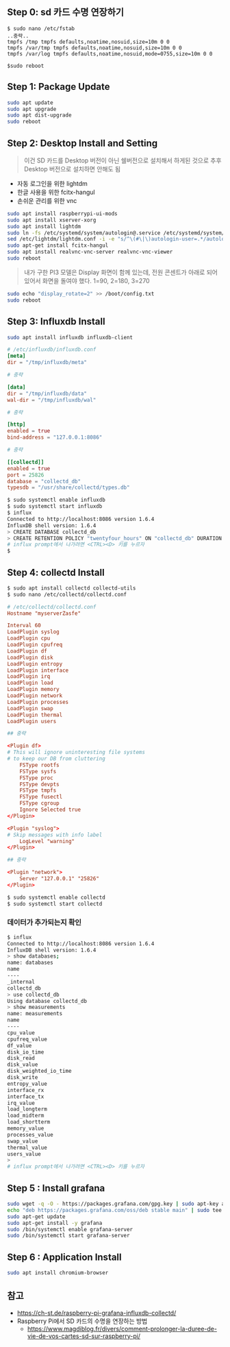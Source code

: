 ## Step 0: sd 카드 수명 연장하기

```
$ sudo nano /etc/fstab
..중략..
tmpfs /tmp tmpfs defaults,noatime,nosuid,size=10m 0 0
tmpfs /var/tmp tmpfs defaults,noatime,nosuid,size=10m 0 0
tmpfs /var/log tmpfs defaults,noatime,nosuid,mode=0755,size=10m 0 0

$sudo reboot
```



## Step 1: Package Update

```bash
sudo apt update
sudo apt upgrade
sudo apt dist-upgrade
sudo reboot
```

## Step 2: Desktop Install and Setting

> 이건 SD 카드를 Desktop 버전이 아닌 쉘버전으로 설치해서 하게된 것으로 추후 Desktop 버전으로 설치하면 안해도 됨

* 자동 로그인을 위한 lightdm
* 한글 사용을 위한 fcitx-hangul
* 손쉬운 관리를 위한 vnc

```bash
sudo apt install raspberrypi-ui-mods
sudo apt install xserver-xorg
sudo apt install lightdm
sudo ln -fs /etc/systemd/system/autologin@.service /etc/systemd/system/getty.target.wants/getty@tty1.service
sed /etc/lightdm/lightdm.conf -i -e "s/^\(#\|\)autologin-user=.*/autologin-user=pi/"
sudo apt-get install fcitx-hangul
sudo apt install realvnc-vnc-server realvnc-vnc-viewer
sudo reboot
```

> 내가 구한 PI3 모델은 Display 화면이 함께 있는데, 전원 콘센트가 아래로 되어 있어서 화면을 돌여야 했다.
> 1=90, 2=180, 3=270

```bash
sudo echo "display_rotate=2" >> /boot/config.txt 
sudo reboot
```

## Step 3: Influxdb Install

```bash
sudo apt install influxdb influxdb-client
```

```conf
# /etc/influxdb/influxdb.conf
[meta]
dir = "/tmp/influxdb/meta"

# 중략

[data]
dir = "/tmp/influxdb/data"
wal-dir = "/tmp/influxdb/wal"

# 중략

[http]
enabled = true
bind-address = "127.0.0.1:8086"

# 중략

[[collectd]]
enabled = true
port = 25826
database = "collectd_db"
typesdb = "/usr/share/collectd/types.db"
````


```bash
$ sudo systemctl enable influxdb
$ sudo systemctl start influxdb
$ influx
Connected to http://localhost:8086 version 1.6.4
InfluxDB shell version: 1.6.4
> CREATE DATABASE collectd_db
> CREATE RETENTION POLICY "twentyfour_hours" ON "collectd_db" DURATION 24h REPLICATION 1 DEFAULT
# influx prompt에서 나가려면 <CTRL><D> 키를 누르자
$ 
```

## Step 4: collectd Install

```bash
$ sudo apt install collectd collectd-utils
$ sudo nano /etc/collectd/collectd.conf
```

```conf
# /etc/collectd/collectd.conf
Hostname "myserverZasfe"

Interval 60
LoadPlugin syslog
LoadPlugin cpu
LoadPlugin cpufreq
LoadPlugin df
LoadPlugin disk
LoadPlugin entropy
LoadPlugin interface
LoadPlugin irq
LoadPlugin load
LoadPlugin memory
LoadPlugin network
LoadPlugin processes
LoadPlugin swap
LoadPlugin thermal
LoadPlugin users

## 중략

<Plugin df>
# This will ignore uninteresting file systems
# to keep our DB from cluttering
    FSType rootfs
    FSType sysfs
    FSType proc
    FSType devpts
    FSType tmpfs
    FSType fusectl
    FSType cgroup
    Ignore Selected true
</Plugin>

<Plugin "syslog">
# Skip messages with info label
    LogLevel "warning"
</Plugin>

## 중략

<Plugin "network">
    Server "127.0.0.1" "25826"
</Plugin>
```

```bash
$ sudo systemctl enable collectd
$ sudo systemctl start collectd
```

### 데이터가 추가되는지 확인

```bash
$ influx
Connected to http://localhost:8086 version 1.6.4
InfluxDB shell version: 1.6.4
> show databases;
name: databases
name
----
_internal
collectd_db
> use collectd_db
Using database collectd_db
> show measurements
name: measurements
name
----
cpu_value
cpufreq_value
df_value
disk_io_time
disk_read
disk_value
disk_weighted_io_time
disk_write
entropy_value
interface_rx
interface_tx
irq_value
load_longterm
load_midterm
load_shortterm
memory_value
processes_value
swap_value
thermal_value
users_value
> 
# influx prompt에서 나가려면 <CTRL><D> 키를 누르자
```

## Step 5 : Install grafana

```bash
sudo wget -q -O - https://packages.grafana.com/gpg.key | sudo apt-key add -
echo "deb https://packages.grafana.com/oss/deb stable main" | sudo tee -a /etc/apt/sources.list.d/grafana.list
sudo apt-get update
sudo apt-get install -y grafana
sudo /bin/systemctl enable grafana-server
sudo /bin/systemctl start grafana-server
```

## Step 6 : Application Install

```bash
sudo apt install chromium-browser
```


## 참고

* https://ch-st.de/raspberry-pi-grafana-influxdb-collectd/
* Raspberry Pi에서 SD 카드의 수명을 연장하는 방법
   * https://www.magdiblog.fr/divers/comment-prolonger-la-duree-de-vie-de-vos-cartes-sd-sur-raspberry-pi/


